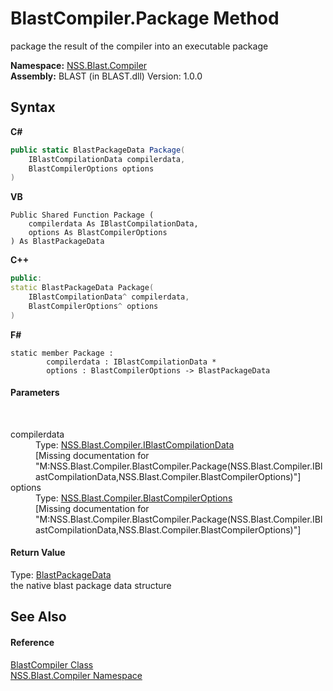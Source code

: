 # BlastCompiler.Package Method 
 

package the result of the compiler into an executable package

**Namespace:**&nbsp;<a href="26a25caa-f50b-92ad-f15c-dbb9db1493ae">NSS.Blast.Compiler</a><br />**Assembly:**&nbsp;BLAST (in BLAST.dll) Version: 1.0.0

## Syntax

**C#**<br />
``` C#
public static BlastPackageData Package(
	IBlastCompilationData compilerdata,
	BlastCompilerOptions options
)
```

**VB**<br />
``` VB
Public Shared Function Package ( 
	compilerdata As IBlastCompilationData,
	options As BlastCompilerOptions
) As BlastPackageData
```

**C++**<br />
``` C++
public:
static BlastPackageData Package(
	IBlastCompilationData^ compilerdata, 
	BlastCompilerOptions^ options
)
```

**F#**<br />
``` F#
static member Package : 
        compilerdata : IBlastCompilationData * 
        options : BlastCompilerOptions -> BlastPackageData 

```


#### Parameters
&nbsp;<dl><dt>compilerdata</dt><dd>Type: <a href="d2afd70e-15cd-df6e-c1b9-6e1d3e9552bd">NSS.Blast.Compiler.IBlastCompilationData</a><br />\[Missing <param name="compilerdata"/> documentation for "M:NSS.Blast.Compiler.BlastCompiler.Package(NSS.Blast.Compiler.IBlastCompilationData,NSS.Blast.Compiler.BlastCompilerOptions)"\]</dd><dt>options</dt><dd>Type: <a href="acd2f6cc-9dc8-39b3-7ff6-2a1a35ecce47">NSS.Blast.Compiler.BlastCompilerOptions</a><br />\[Missing <param name="options"/> documentation for "M:NSS.Blast.Compiler.BlastCompiler.Package(NSS.Blast.Compiler.IBlastCompilationData,NSS.Blast.Compiler.BlastCompilerOptions)"\]</dd></dl>

#### Return Value
Type: <a href="08d36c75-b5dc-8eaf-5936-daa952653fa2">BlastPackageData</a><br />the native blast package data structure

## See Also


#### Reference
<a href="20a7b82b-c1ca-32fd-17a7-d5eb376d77ee">BlastCompiler Class</a><br /><a href="26a25caa-f50b-92ad-f15c-dbb9db1493ae">NSS.Blast.Compiler Namespace</a><br />